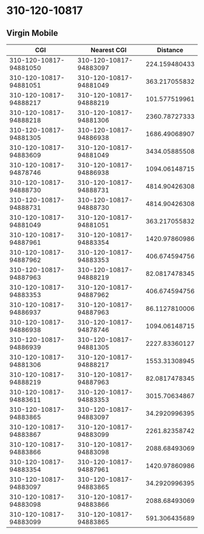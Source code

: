 # 310-120-10817
## Virgin Mobile


| CGI | Nearest CGI | Distance |
|-----|-------------|----------|
| 310-120-10817-94881050 | 310-120-10817-94883097 | 224.159480433 |
| 310-120-10817-94881051 | 310-120-10817-94881049 | 363.217055832 |
| 310-120-10817-94888217 | 310-120-10817-94888219 | 101.577519961 |
| 310-120-10817-94888218 | 310-120-10817-94881306 | 2360.78727333 |
| 310-120-10817-94881305 | 310-120-10817-94886938 | 1686.49068907 |
| 310-120-10817-94883609 | 310-120-10817-94881049 | 3434.05885508 |
| 310-120-10817-94878746 | 310-120-10817-94886938 | 1094.06148715 |
| 310-120-10817-94888730 | 310-120-10817-94888731 | 4814.90426308 |
| 310-120-10817-94888731 | 310-120-10817-94888730 | 4814.90426308 |
| 310-120-10817-94881049 | 310-120-10817-94881051 | 363.217055832 |
| 310-120-10817-94887961 | 310-120-10817-94883354 | 1420.97860986 |
| 310-120-10817-94887962 | 310-120-10817-94883353 | 406.674594756 |
| 310-120-10817-94887963 | 310-120-10817-94888219 | 82.0817478345 |
| 310-120-10817-94883353 | 310-120-10817-94887962 | 406.674594756 |
| 310-120-10817-94886937 | 310-120-10817-94887963 | 86.1127810006 |
| 310-120-10817-94886938 | 310-120-10817-94878746 | 1094.06148715 |
| 310-120-10817-94886939 | 310-120-10817-94881305 | 2227.83360127 |
| 310-120-10817-94881306 | 310-120-10817-94888217 | 1553.31308945 |
| 310-120-10817-94888219 | 310-120-10817-94887963 | 82.0817478345 |
| 310-120-10817-94883611 | 310-120-10817-94883353 | 3015.70634867 |
| 310-120-10817-94883865 | 310-120-10817-94883097 | 34.2920996395 |
| 310-120-10817-94883867 | 310-120-10817-94883099 | 2261.82358742 |
| 310-120-10817-94883866 | 310-120-10817-94883098 | 2088.68493069 |
| 310-120-10817-94883354 | 310-120-10817-94887961 | 1420.97860986 |
| 310-120-10817-94883097 | 310-120-10817-94883865 | 34.2920996395 |
| 310-120-10817-94883098 | 310-120-10817-94883866 | 2088.68493069 |
| 310-120-10817-94883099 | 310-120-10817-94883865 | 591.306435689 |
